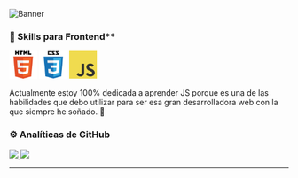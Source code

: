 ![Banner](https://www.canva.com/design/DAGUJOgfp7s/X-8VJEkxtoH0wRW5DJE7CA/view)

### 🚀 Skills para Frontend**

<code><img height="50" src="https://raw.githubusercontent.com/github/explore/80688e429a7d4ef2fca1e82350fe8e3517d3494d/topics/html/html.png"></code>
<code><img height="50" src="https://raw.githubusercontent.com/github/explore/80688e429a7d4ef2fca1e82350fe8e3517d3494d/topics/css/css.png"></code>
<code><img height="50" src="https://raw.githubusercontent.com/github/explore/80688e429a7d4ef2fca1e82350fe8e3517d3494d/topics/javascript/javascript.png"></code>

Actualmente estoy 100% dedicada a aprender JS porque es una de las habilidades que debo utilizar para ser esa gran desarrolladora web con la que siempre he soñado. 💖

### ⚙️ Analíticas de GitHub
<p align="">
<a href="https://github.com/AVS1508">
  <img height="180em" src="https://github-readme-stats-eight-theta.vercel.app/api?username=iamanyyeei&show_icons=true&theme=algolia&include_all_commits=true&count_private=true"/>
  <img height="180em" src="https://github-readme-stats-eight-theta.vercel.app/api/top-langs/?username=iamanyyeei&layout=compact&langs_count=8&theme=algolia"/>
</a>
</p>
<hr />
